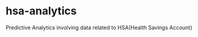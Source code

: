 hsa-analytics
=============

Predictive Analytics involving data related to HSA(Health Savings Account) 
